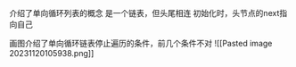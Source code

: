 介绍了单向循环列表的概念
是一个链表，但头尾相连
初始化时，头节点的next指向自己

画图介绍了单向循环链表停止遍历的条件，前几个条件不对
![[Pasted image 20231120105938.png]]

